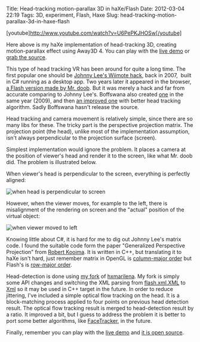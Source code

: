 Title: Head-tracking motion-parallax 3D in haXe/Flash
Date: 2012-03-04 22:19
Tags: 3D, experiment, Flash, Haxe
Slug: head-tracking-motion-parallax-3d-in-haxe-flash

[youtube]http://www.youtube.com/watch?v=U6PePKJHOSw[/youtube]

Here above is my haXe implementation of head-tracking 3D, creating
motion-parallax effect using Away3D 4. You can play with the [live
demo][] or [grab the source][].

This type of head tracking VR has been around for quite a long time. The
first popular one should be [Johnny Lee's Wiimote hack][], back in 2007,
 built in C# running as a desktop app. Two years later it appeared in
the browser, [a Flash version made by Mr. doob][]. But it was merely a
hack and far from accurate comparing to Johnny Lee's. Boffswana also
created [one][] in the same year (2009), and then [an improved one][]
with better head tracking algorithm. Sadly Boffswana hasn't release the
source.

Head tracking and camera movement is relatively simple, since there are
so many libs for these. The tricky part is the perspective
projection matrix. The projection point (the head), unlike most of the
implementation assumption, isn't always perpendicular to the projection
surface (screen).

Simplest implementation would ignore the problem. It places a camera at
the position of viewer's head and render it to the screen, like what Mr.
doob did. The problem is illustrated below.

When viewer's head is perpendicular to the screen, everything is
perfectly aligned:

![when head is perpendicular to screen](http://blog.onthewings.net/wp-content/uploads/2012/03/animated.79104.gif)

However, when the viewer moves, for example to the left, there is
misalignment of the rendering on screen and the "actual" position of the
virtual object:

![when viewer moved to left](http://blog.onthewings.net/wp-content/uploads/2012/03/animated.61275.gif)

Knowing little about C#, it is hard for me to dig out Johnny Lee's
matrix code. I found the suitable code form the paper "Generalized
Perspective Projection" from [Robert Kooima][]. It is written in C++,
but translating it to haXe isn't hard, just remember matrix in OpenGL is
[column-major order][] but Flash's is [row-major order][].

Head-detection is done using [my fork][] of [hxmarilena][]. My fork is
simply some API changes and switching the XML parsing from
[flash.xml.XML][] to [Xml][] so it may be used in C++ target in the
future. In order to reduce jittering, I've included a simple optical
flow tracking on the head. It is a block-matching process applied to
four points on previous head detection result. The optical flow tracking
result is merged to head-detection result by a ratio. It improved a bit,
but I guess to address the problem it is better to port some better
algorithms, like [FaceTracker][], in the future.

Finally, remember you can play with the [live demo][] and [it is open
source][grab the source].

  [live demo]: http://andyli.github.com/MotionParallaxDemo/
  [grab the source]: https://github.com/andyli/MotionParallaxDemo
  [Johnny Lee's Wiimote hack]: http://www.youtube.com/watch?v=Jd3-eiid-Uw
  [a Flash version made by Mr. doob]: http://ricardocabello.com/blog/post/643
  [one]: http://www.boffswana.com/news/?p=498
  [an improved one]: http://www.boffswana.com/news/?p=950
  [Robert Kooima]: http://csc.lsu.edu/~kooima/misc.html
  [column-major order]: http://en.wikipedia.org/wiki/Row-major_order#Column-major_order
  [row-major order]: http://en.wikipedia.org/wiki/Row-major_order#Row-major_order
  [my fork]: http://code.google.com/r/andy-hxmarilena/
  [hxmarilena]: http://code.google.com/p/hxmarilena/
  [flash.xml.XML]: http://haxe.org/api/flash9/xml/xml
  [Xml]: http://haxe.org/api/xml
  [FaceTracker]: http://web.mac.com/jsaragih/FaceTracker/FaceTracker.html
